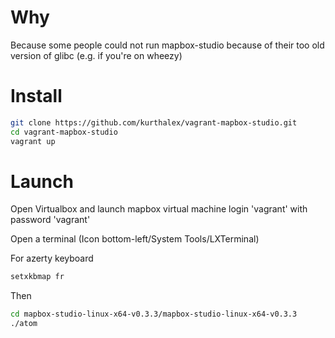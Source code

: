 Why
===

Because some people could not run mapbox-studio because of their too old version of glibc (e.g. if you're on wheezy)

Install
=======

```bash
git clone https://github.com/kurthalex/vagrant-mapbox-studio.git
cd vagrant-mapbox-studio
vagrant up
```

Launch
======

Open Virtualbox and launch mapbox virtual machine
login 'vagrant' with password 'vagrant'

Open a terminal (Icon bottom-left/System Tools/LXTerminal)

For azerty keyboard
```bash
setxkbmap fr
```

Then

```bash
cd mapbox-studio-linux-x64-v0.3.3/mapbox-studio-linux-x64-v0.3.3
./atom
```
